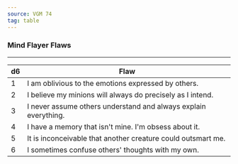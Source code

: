 ```yaml
---
source: VGM 74
tag: table
---
```


### Mind Flayer Flaws
---
|d6|Flaw|
|----|------------|
|1|I am oblivious to the emotions expressed by others.|
|2|I believe my minions will always do precisely as I intend.|
|3|I never assume others understand and always explain everything.|
|4|I have a memory that isn't mine. I'm obsess about it.|
|5|It is inconceivable that another creature could outsmart me.|
|6|I sometimes confuse others' thoughts with my own.|
